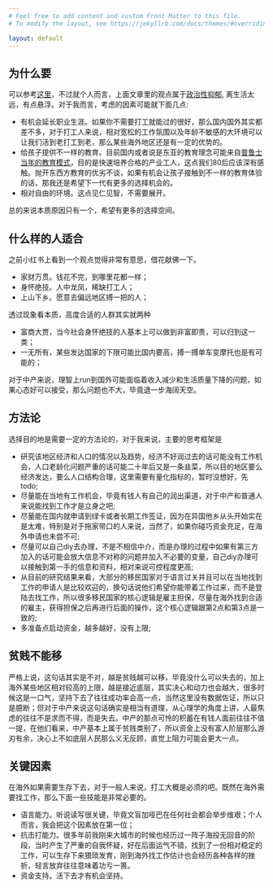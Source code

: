 ```yaml
---
# Feel free to add content and custom Front Matter to this file.
# To modify the layout, see https://jekyllrb.com/docs/themes/#overriding-theme-defaults

layout: default
---
```


## 为什么要

可以参考[这里](https://github.com/The-Run-Philosophy-Organization/run/blob/main/%E5%93%B2%E5%AD%A6%E6%A6%82%E5%BF%B5/%E4%B8%BA%E4%BD%95%E8%80%8C%E6%B6%A6.md)，不过就个人而言，上面文章里的观点属于[政治性抑郁](https://chinadigitaltimes.net/chinese/678305.html), 离生活太远，有点悬浮。对于我而言，考虑的因素可能就下面几点:

* 有机会延长职业生涯。如果你不需要打工就能过的很好，那么国内国外其实都差不多，对于打工人来说，相对宽松的工作氛围以及年龄不敏感的大环境可以让我们活到老打工到老，那么某些海外地区还是有一定的优势的。
* 给孩子提供不一样的教育。目前国内或者说是东亚的教育理念可能来自[普鲁士当年的教育模式](http://www.21bcr.com/pulushihuadedongyajiaoyubashengmingbiruexingxunhuanwenhuazongheng/)，目的是快速培养合格的产业工人，这点我们80后应该深有感触。抛开东西方教育的优劣不谈，如果有机会让孩子接触到不一样的教育体验的话，那我还是希望下一代有更多的选择机会的。
* 相对自由的环境。这点见仁见智，不需要展开。

总的来说本质原因只有一个，希望有更多的选择空间。

## 什么样的人适合

之前小红书上看到一个观点觉得非常有意思，借花献佛一下。

* 家财万贯。钱花不完，到哪里花都一样；
* 身怀绝技。人中龙凤，稀缺打工人；
* 上山下乡。愿意去偏远地区搏一把的人；

透过现象看本质，高度合适的人群其实就两种
* 富商大贾，当今社会身怀绝技的人基本上可以做到非富即贵，可以归到这一类；
* 一无所有，某些发达国家的下限可能比国内要高，搏一搏单车变摩托也是有可能的；

对于中产来说，理智上run到国外可能面临着收入减少和生活质量下降的问题，如果心态好可以接受，那么问题也不大，毕竟退一步海阔天空。

## 方法论

选择目的地是需要一定的方法论的，对于我来说，主要的思考框架是

* 研究该地区经济和人口的情况以及趋势，经济不好润过去的话可能没有工作机会，人口老龄化问题严重的话可能二十年后又是一条韭菜，所以目的地区要么经济发达，要么人口结构合理，这里需要有量化指标的，暂时没想好，先todo;
* 尽量能在当地有工作机会，毕竟有钱人有自己的润出渠道，对于中产和普通人来说能找到工作才是立身之吧;
* 尽量能在国内就申请到绿卡或者长期工作签证，因为在异国他乡从头开始实在是太难，特别是对于拖家带口的人来说，当然了，如果你碰巧资金充足，在海外申请也未尝不可;
* 尽量可以自己diy去办理，不是不相信中介，而是办理的过程中如果有第三方加入的话可能会放大信息不对称的问题并加入不必要的变量，自己diy办理可以接触到第一手的信息和资料，相对来说可控程度更高;
* 从目前的研究结果来看，大部分的移民国家对于语言过关并且可以在当地找到工作的申请人是比较欢迎的，换句话说他们希望你能带着工作过来，而不是登陆去找工作，所以很多移民国家的核心逻辑是雇主担保，尽量在海外找到合适的雇主，获得担保之后再进行后面的操作，这个核心逻辑跟第2点和第3点是一致的;
* 多准备点启动资金，越多越好，没有上限;

## 贫贱不能移

严格上说，这句话其实是不对，越是贫贱越可以移，毕竟没什么可以失去的，加上海外某些地区相对较高的上限，越是接近底层，其实决心和动力也会越大，很多时候这是一口气，坚持下去了往往成功率会高一点，当然这里没有数据佐证，所以只是臆断；但对于中产来说这句话确实是相当有道理，从心理学的角度上讲，人最焦虑的往往不是求而不得，而是失去。中产的那点可怜的积蓄在有钱人面前往往不值一提，在他们看来，中产基本上属于贫贱类别了，所以资金上没有富人阶层那么游刃有余，决心上不如底层人民那么义无反顾，直觉上阻力可能会更大一点。

## 关键因素

在海外如果需要生存下去，对于一般人来说，打工大概是必须的吧。既然在海外需要找工作，那么下面一些技能是非常必要的。

* 语言能力。听说读写很关键，毕竟文盲加哑巴在任何社会都会举步维艰；个人而言，我会把这个因素放在第一位；
* 抗击打能力。很多年前我刚来大城市的时候也经历过一阵子海投无回音的阶段，当时产生了严重的自我怀疑，好在后面运气不错，找到了一份相对稳定的工作，可以生存下来猥琐发育，刚到海外找工作估计也会经历各种各样的挫折，轻言放弃往往意味着功亏一篑。
* 资金支持。活下去才有机会坚持。








